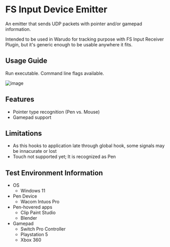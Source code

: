 # FS Input Device Emitter
An emitter that sends UDP packets with pointer and/or gamepad information.

Intended to be used in Warudo for tracking purpose with FS Input Receiver Plugin, but it's generic enough to be usable anywhere it fits.

## Usage Guide
Run executable. Command line flags available.

![image](https://github.com/user-attachments/assets/75aa00c9-dc9e-4f44-94de-168b26af8553)

## Features
* Pointer type recognition (Pen vs. Mouse)
* Gamepad support

## Limitations
* As this hooks to application late through global hook, some signals may be innacurate or lost 
* Touch not supported yet; It is recognized as Pen

## Test Environment Information
* OS
  * Windows 11
* Pen Device
  * Wacom Intuos Pro
* Pen-hovered apps
  * Clip Paint Studio
  * Blender
* Gamepad
  * Switch Pro Controller
  * Playstation 5
  * Xbox 360
